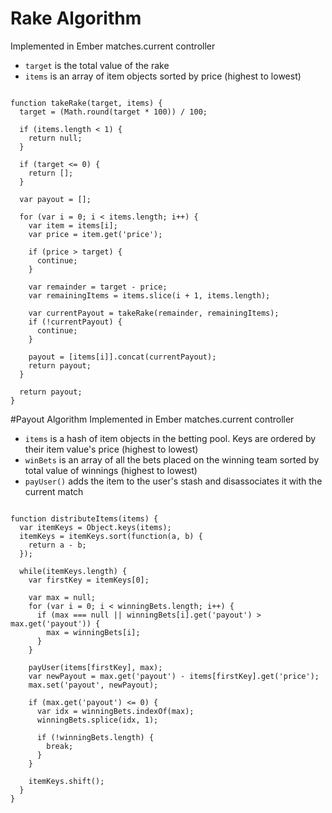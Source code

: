 # Rake Algorithm
Implemented in Ember matches.current controller

* `target` is the total value of the rake
* `items` is an array of item objects sorted by price (highest to lowest)

<pre><code>
function takeRake(target, items) {
  target = (Math.round(target * 100)) / 100;

  if (items.length < 1) {
    return null;
  }

  if (target <= 0) {
    return [];
  }

  var payout = [];

  for (var i = 0; i < items.length; i++) {
    var item = items[i];
    var price = item.get('price');

    if (price > target) {
      continue;
    }

    var remainder = target - price;
    var remainingItems = items.slice(i + 1, items.length);

    var currentPayout = takeRake(remainder, remainingItems);
    if (!currentPayout) {
      continue;
    }

    payout = [items[i]].concat(currentPayout);
    return payout;
  }

  return payout;
}
</code></pre>

#Payout Algorithm
Implemented in Ember matches.current controller

* `items` is a hash of item objects in the betting pool. Keys are ordered by
their item value's price (highest to lowest)
* `winBets` is an array of all the bets placed on the winning team sorted by
total value of winnings (highest to lowest)
* `payUser()` adds the item to the user's stash and disassociates it with the
current match

<pre><code>
function distributeItems(items) {
  var itemKeys = Object.keys(items);
  itemKeys = itemKeys.sort(function(a, b) {
    return a - b;
  });

  while(itemKeys.length) {
    var firstKey = itemKeys[0];

    var max = null;
    for (var i = 0; i < winningBets.length; i++) {
      if (max === null || winningBets[i].get('payout') > max.get('payout')) {
        max = winningBets[i];
      }
    }

    payUser(items[firstKey], max);
    var newPayout = max.get('payout') - items[firstKey].get('price');
    max.set('payout', newPayout);

    if (max.get('payout') <= 0) {
      var idx = winningBets.indexOf(max);
      winningBets.splice(idx, 1);

      if (!winningBets.length) {
        break;
      }
    }

    itemKeys.shift();
  }
}
</code></pre>

